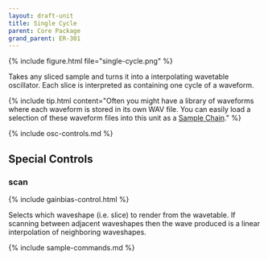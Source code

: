 ```yaml
---
layout: draft-unit
title: Single Cycle
parent: Core Package
grand_parent: ER-301
---
```


{% include figure.html
file="single-cycle.png"
%}

Takes any sliced sample and turns it into a interpolating wavetable oscillator.  Each slice is interpreted as containing one cycle of a waveform.

{% include tip.html
content="Often you might have a library of waveforms where each waveform is stored in its own WAV file.  You can easily load a selection of these waveform files into this unit as a [Sample Chain](/er-301/samples/sample-chains)."
%}

{% include osc-controls.md %}

## Special Controls

### scan
{% include gainbias-control.html %}

Selects which waveshape (i.e. slice) to render from the wavetable.  If scanning between adjacent waveshapes then the wave produced is a linear interpolation of neighboring waveshapes.

{% include sample-commands.md %}